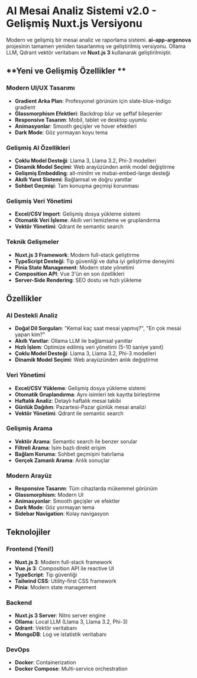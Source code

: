 # AI Mesai Analiz Sistemi v2.0 - Gelişmiş Nuxt.js Versiyonu

Modern ve gelişmiş bir mesai analiz ve raporlama sistemi. **ai-app-argenova** projesinin tamamen yeniden tasarlanmış ve geliştirilmiş versiyonu. Ollama LLM, Qdrant vektör veritabanı ve **Nuxt.js 3** kullanarak geliştirilmiştir.

## **Yeni ve Gelişmiş Özellikler **

### **Modern UI/UX Tasarımı**

-   **Gradient Arka Plan**: Profesyonel görünüm için slate-blue-indigo gradient
-   **Glassmorphism Efektleri**: Backdrop blur ve şeffaf bileşenler
-   **Responsive Tasarım**: Mobil, tablet ve desktop uyumlu
-   **Animasyonlar**: Smooth geçişler ve hover efektleri
-   **Dark Mode**: Göz yormayan koyu tema

### **Gelişmiş AI Özellikleri**

-   **Çoklu Model Desteği**: Llama 3, Llama 3.2, Phi-3 modelleri
-   **Dinamik Model Seçimi**: Web arayüzünden anlık model değiştirme
-   **Gelişmiş Embedding**: all-minilm ve mxbai-embed-large desteği
-   **Akıllı Yanıt Sistemi**: Bağlamsal ve doğru yanıtlar
-   **Sohbet Geçmişi**: Tam konuşma geçmişi korunması

### **Gelişmiş Veri Yönetimi**

-   **Excel/CSV Import**: Gelişmiş dosya yükleme sistemi
-   **Otomatik Veri İşleme**: Akıllı veri temizleme ve gruplandırma
-   **Vektör Yönetimi**: Qdrant ile semantic search

### **Teknik Gelişmeler**

-   **Nuxt.js 3 Framework**: Modern full-stack geliştirme
-   **TypeScript Desteği**: Tip güvenliği ve daha iyi geliştirme deneyimi
-   **Pinia State Management**: Modern state yönetimi
-   **Composition API**: Vue 3'ün en son özellikleri
-   **Server-Side Rendering**: SEO dostu ve hızlı yükleme



## Özellikler

### AI Destekli Analiz

-   **Doğal Dil Sorguları**: "Kemal kaç saat mesai yapmış?", "En çok mesai yapan kim?"
-   **Akıllı Yanıtlar**: Ollama LLM ile bağlamsal yanıtlar
-   **Hızlı İşlem**: Optimize edilmiş veri yönetimi (5-10 saniye yanıt)
-   **Çoklu Model Desteği**: Llama 3, Llama 3.2, Phi-3 modelleri
-   **Dinamik Model Seçimi**: Web arayüzünden anlık değiştirme

### Veri Yönetimi

-   **Excel/CSV Yükleme**: Gelişmiş dosya yükleme sistemi
-   **Otomatik Gruplandırma**: Aynı isimleri tek kayıtta birleştirme
-   **Haftalık Analiz**: Detaylı haftalık mesai takibi
-   **Günlük Dağılım**: Pazartesi-Pazar günlük mesai analizi
-   **Vektör Yönetimi**: Qdrant ile semantic search

### Gelişmiş Arama

-   **Vektör Arama**: Semantic search ile benzer sorular
-   **Filtreli Arama**: İsim bazlı direkt erişim
-   **Bağlam Koruma**: Sohbet geçmişini hatırlama
-   **Gerçek Zamanlı Arama**: Anlık sonuçlar

### Modern Arayüz

-   **Responsive Tasarım**: Tüm cihazlarda mükemmel görünüm
-   **Glassmorphism**: Modern UI
-   **Animasyonlar**: Smooth geçişler ve efektler
-   **Dark Mode**: Göz yormayan tema
-   **Sidebar Navigation**: Kolay navigasyon

## Teknolojiler

### Frontend (Yeni!)

-   **Nuxt.js 3**: Modern full-stack framework
-   **Vue.js 3**: Composition API ile reactive UI
-   **TypeScript**: Tip güvenliği
-   **Tailwind CSS**: Utility-first CSS framework
-   **Pinia**: Modern state management

### Backend

-   **Nuxt.js 3 Server**: Nitro server engine
-   **Ollama**: Local LLM (Llama 3, Llama 3.2, Phi-3)
-   **Qdrant**: Vektör veritabanı
-   **MongoDB**: Log ve istatistik veritabanı

### DevOps

-   **Docker**: Containerization
-   **Docker Compose**: Multi-service orchestration

